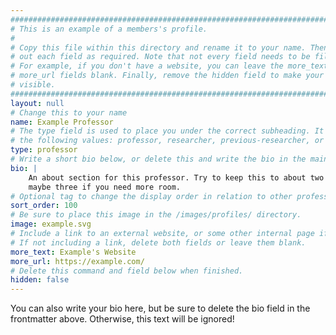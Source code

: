 ```yaml
---
################################################################################
# This is an example of a members's profile.                                   #
#                                                                              #
# Copy this file within this directory and rename it to your name. Then fill   #
# out each field as required. Note that not every field needs to be filled out.#
# For example, if you don't have a website, you can leave the more_text and    #
# more_url fields blank. Finally, remove the hidden field to make your profile #
# visible.                                                                     #
################################################################################
layout: null
# Change this to your name
name: Example Professor
# The type field is used to place you under the correct subheading. It may be of
# the following values: professor, researcher, previous-researcher, or other.
type: professor
# Write a short bio below, or delete this and write the bio in the main body.
bio: |
    An about section for this professor. Try to keep this to about two sentances,
    maybe three if you need more room.
# Optional tag to change the display order in relation to other professors
sort_order: 100
# Be sure to place this image in the /images/profiles/ directory.
image: example.svg
# Include a link to an external website, or some other internal page if desired.
# If not including a link, delete both fields or leave them blank.
more_text: Example's Website
more_url: https://example.com/
# Delete this command and field below when finished.
hidden: false
---
```


You can also write your bio here, but be sure to delete the bio field in the
frontmatter above. Otherwise, this text will be ignored!

